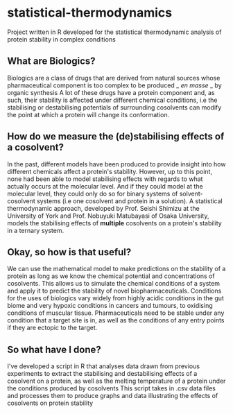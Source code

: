 # statistical-thermodynamics
Project written in R developed for the statistical thermodynamic analysis of protein stability in complex conditions

## What are Biologics?
Biologics are a class of drugs that are derived from natural sources whose pharmaceutical component is too complex to be produced _ _en masse_ _ by organic synthesis
A lot of these drugs have a protein component and, as such, their stability is affected under different chemical conditions, i.e the stabilising or destabilising potentials of surrounding cosolvents can modify the point at which a protein will change its conformation.

## How do we measure the (de)stabilising effects of a cosolvent?
In the past, different models have been produced to provide insight into how different chemicals affect a protein's stability. However, up to this point, none had been able to model stabilising effects with regards to what actually occurs at the molecular level. And if they could model at the molecular level, they could only do so for binary systems of solvent-cosolvent systems (i.e one cosolvent and protein in a solution).
A statistical thermodynamic approach, developed by Prof. Seishi Shimizu at the University of York and Prof. Nobuyuki Matubayasi of Osaka University, models the stabilising effects of **multiple** cosolvents on a protein's stability in a ternary system.

## Okay, so how is that useful?
We can use the mathematical model to make predictions on the stability of a protein as long as we know the chemical potential and concentrations of cosolvents. This allows us to simulate the chemical conditions of a system and apply it to predict the stability of novel biopharmaceuticals.
Conditions for the uses of biologics vary widely from highly acidic conditions in the gut biome and very hypoxic conditions in cancers and tumours, to oxidising conditions of muscular tissue. Pharmaceuticals need to be stable under any condition that a target site is in, as well as the conditions of any entry points if they are ectopic to the target.

## So what have I done?
I've developed a script in R that analyses data drawn from previous experiments to extract the stabilising and destabilising effects of a cosolvent on a protein, as well as the melting temperature of a protein under the conditions produced by cosolvents
This script takes in .csv data files and processes them to produce graphs and data illustrating the effects of cosolvents on protein stability
